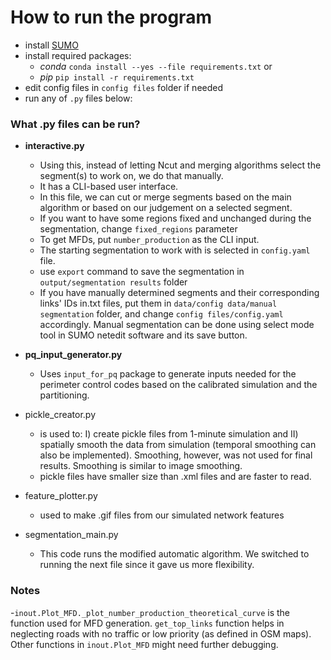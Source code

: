 # How to run the program

- install [SUMO](https://sumo.dlr.de/docs/Downloads.php)
- install required packages: 
  - _conda_ `conda install --yes --file requirements.txt` or
  - _pip_ `pip install -r requirements.txt`
- edit config files in `config files` folder if needed 
- run any of `.py` files below:


### What .py files can be run?


- **interactive.py**
  - Using this, instead of letting Ncut and merging algorithms select the segment(s) to work on, we do that manually.
  - It has a CLI-based user interface.
  - In this file, we can cut or merge segments based on the main algorithm or based on our judgement on a selected segment.
  - If you want to have some regions fixed and unchanged during the segmentation, change `fixed_regions` parameter
  - To get MFDs, put `number_production` as the CLI input.
  - The starting segmentation to work with is selected in `config.yaml` file. 
  - use `export` command to save the segmentation in `output/segmentation results` folder
  - If you have manually determined segments and their corresponding 
  links' IDs in.txt files, put them in  `data/config data/manual segmentation` folder,
  and change `config files/config.yaml` accordingly. Manual segmentation can be done using
  select mode tool in SUMO netedit software and its save button.


- **pq_input_generator.py**
  - Uses `input_for_pq` package to generate inputs needed for the perimeter control codes 
  based on the calibrated simulation and the partitioning. 
  

- pickle_creator.py
  - is used to: I) create pickle files from 1-minute simulation and II) spatially smooth the data from simulation (temporal smoothing can also be implemented).
  Smoothing, however, was not used for final results. Smoothing is similar to image smoothing.
  - pickle files have smaller size than .xml files and are faster to read.
  

- feature_plotter.py
  - used to make .gif files from our simulated network features
  

- segmentation_main.py
  - This code runs the modified automatic algorithm. We switched to running the next 
  file since it gave us more flexibility.

### Notes
-`inout.Plot_MFD._plot_number_production_theoretical_curve` is the function used for MFD generation.
`get_top_links` function helps in neglecting roads with no traffic or low priority (as defined in OSM maps). 
Other functions in `inout.Plot_MFD` might need further debugging.

